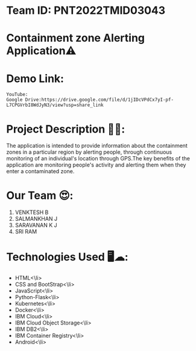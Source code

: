 # Team ID: PNT2022TMID03043
# Containment zone Alerting Application⚠️

# Demo Link: </br>
    YouTube: 
    Google Drive:https://drive.google.com/file/d/1jIDcVPdCx7yI-pf-L7CPGVrbI8WdJyN3/view?usp=share_link
  
# Project Description 📜📜:
The application is intended to provide information about the containment zones in a particular region by alerting people, through continuous monitoring of an individual's location through GPS.The key benefits of the application are monitoring people's activity and alerting them when they enter a contaminated zone.

# Our Team 😍:
1. VENKTESH B
2. SALMANKHAN J
3. SARAVANAN K J
4. SRI RAM

# Technologies Used 🖥️☁:
<ul>
<li>HTML<\li>
<li>CSS and BootStrap<\li>
<li>JavaScript<\li>
<li>Python-Flask<\li>
<li>Kubernetes<\li>
<li>Docker<\li>
<li>IBM Cloud<\li>
<li>IBM Cloud Object Storage<\li>
<li>IBM DB2<\li>
<li>IBM Container Registry<\li>
<li>Android<\li>
</ul>
